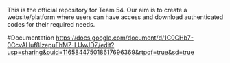 This is the official repository for Team 54. Our aim is to create a website/platform where users can have access and download authenticated codes for their required needs.

#Documentation
https://docs.google.com/document/d/1C0CHb7-0CcvAHuf8IzepuEhMZ-LUwJDZ/edit?usp=sharing&ouid=116584475018617696369&rtpof=true&sd=true


